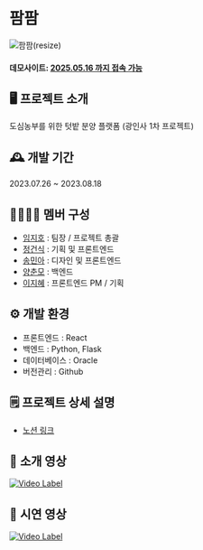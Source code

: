 # 팜팜

![팜팜(resize)](https://github.com/2023-AISCHOOL-APP/project_Appian/assets/150095756/40f71570-8f9b-40e3-99e9-de4b66cfa65b)

#### 데모사이트: [2025.05.16 까지 접속 가능](http://farmfarm-front.s3-website.ap-northeast-2.amazonaws.com)

## 🖥️ 프로젝트 소개

도심농부를 위한 텃밭 분양 플랫폼 (광인사 1차 프로젝트)
<br>

## 🕰️ 개발 기간

2023.07.26 ~ 2023.08.18
<br>

## 👩‍👩‍👧‍👦 멤버 구성

- [임지호](https://github.com/jihoyim) : 팀장 / 프로젝트 총괄
- [정건식](https://github.com/kun-sik) : 기획 및 프론트엔드
- [송민아](https://github.com/minaminaminaaaa) : 디자인 및 프론트엔드
- [양춘모](https://github.com/SpringDream0406) : 백엔드
- [이지혜](https://github.com/julie-jihyelee) : 프론트엔드 PM / 기획

## ⚙️ 개발 환경

- 프론트엔드 : React
- 백엔드 : Python, Flask
- 데이터베이스 : Oracle
- 버전관리 : Github

## 🗒️ 프로젝트 상세 설명

- [노션 링크](https://hellosori.notion.site/4dd1ce5f2f684bf9adf2cb49d631c81b)

## 🎥 소개 영상

[![Video Label](https://img.youtube.com/vi/2ZGiNXSUUps/0.jpg)](https://www.youtube.com/embed/2ZGiNXSUUps)

## 🎥 시연 영상

[![Video Label](https://img.youtube.com/vi/HNtmMcy6rKk/0.jpg)](https://www.youtube.com/embed/HNtmMcy6rKk)
